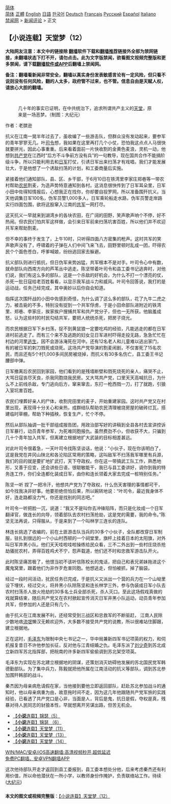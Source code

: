  <!-- 面包屑导航 --> <div class="breadcrumb"><!-- GTranslate: https://gtranslate.io/ -->  <div class="switcher notranslate">  <div class="selected">  <a href="#" onclick="return false;"> 简体</a>  </div>  <div class="option">  <a href="https://www.bannedbook.org" onclick="doGTranslate('zh-CN|zh-CN');jQuery('div.switcher div.selected a').html(jQuery(this).html());return false;" title="简体中文" class="nturl selected"> 简体</a>  <a href="https://www.bannedbook.org/zh-tw/" onclick="doGTranslate('zh-CN|zh-TW');jQuery('div.switcher div.selected a').html(jQuery(this).html());return false;" title="繁體中文" class="nturl"> 正體</a>  <a href="https://www.bannedbook.org/en/" onclick="doGTranslate('zh-CN|en');jQuery('div.switcher div.selected a').html(jQuery(this).html());return false;" title="English" class="nturl"> English</a>  <a href="https://www.bannedbook.org/ja/" onclick="doGTranslate('zh-CN|ja');jQuery('div.switcher div.selected a').html(jQuery(this).html());return false;" title="日本語" class="nturl"> 日語</a>  <a href="https://www.bannedbook.org/ko/" onclick="doGTranslate('zh-CN|ko');jQuery('div.switcher div.selected a').html(jQuery(this).html());return false;" title="한국어" class="nturl"> 한국어</a>  <a href="https://www.bannedbook.org/de/" onclick="doGTranslate('zh-CN|de');jQuery('div.switcher div.selected a').html(jQuery(this).html());return false;" title="Deutsch" class="nturl"> Deutsch</a>  <a href="https://www.bannedbook.org/fr/" onclick="doGTranslate('zh-CN|fr');jQuery('div.switcher div.selected a').html(jQuery(this).html());return false;" title="Français" class="nturl"> Français</a>  <a href="https://www.bannedbook.org/ru/" onclick="doGTranslate('zh-CN|ru');jQuery('div.switcher div.selected a').html(jQuery(this).html());return false;" title="Русский" class="nturl"> Русский</a>  <a href="https://www.bannedbook.org/es/" onclick="doGTranslate('zh-CN|es');jQuery('div.switcher div.selected a').html(jQuery(this).html());return false;" title="Español" class="nturl"> Español</a>  <a href="https://www.bannedbook.org/it/" onclick="doGTranslate('zh-CN|it');jQuery('div.switcher div.selected a').html(jQuery(this).html());return false;" title="Italiano" class="nturl"> Italiano</a>  </div>  </div>      <div class='breadcrumb-sub'><!-- Breadcrumb NavXT 6.3.0 --> <a href="https://www.bannedbook.org/" class="home">禁闻网</a> &gt; <a href="https://www.bannedbook.org/bnews/comments/" class="category">新闻评论</a> &gt; 正文</div></div><h2>【小说连载】天堂梦（12）</h2> <p class="notice"><b>大陆网友注意：本文中的链接除 <a href="https://github.com/bannedbook/fanqiang" >翻墙</a>软件下载和<a href="https://github.com/killgcd/justmysocks/blob/master/README.md">翻墙推荐</a>链接外全部为禁网链接，未翻墙状态下打不开，请勿点击。此为文字版禁闻，欲看图文视频完整版和更多禁闻，请下载<a href="https://github.com/bannedbook/fanqiang">翻墙软件或APP</a>后翻墙上禁闻网。</p><p>备注：翻墙看新闻非常安全，翻墙以真实身份发表敏感言论有一定风险，但只看不说则没有任何风险，翻的人太多，政府管不过来，也不管。信息自由是天赋人权，请放心大胆的翻墙。</b></p>  <div class="entry"> <br /> <figure><a href="https://i1.wp.com/upload-images-bucket-v64rleca837do.s3.eu-west-1.amazonaws.com/wp-content/uploads/2021/07/29083550/Heaven-600x400-1.jpg?fit=600%2C400&#038;ssl=1" data-caption="几十年的事实已证明，在中共统治下，追求所谓共产主义的天堂，原来是一场恶梦。（制图：大纪元）"></a><figcaption class="wp-caption-text">几十年的事实已证明，在中共统治下，追求所谓共产主义的<a href="https://www.bannedbook.org/bnews/tag/%e5%a4%a9%e5%a0%82/" class="st_tag internal_tag" rel="tag" title="标签 天堂 下的日志">天堂</a>，原来是一场恶梦。（制图：大纪元）</figcaption></figure> <p>作者：老膑逊</p> <p>抗义在江南一晃半年过去了，虽收编了一些游击队，但群众没有发动起来，要参军的青年寥寥无几。叶<a href="https://www.bannedbook.org/bnews/tag/%E5%8F%B8%E4%BB%A4/" class="st_tag internal_tag" rel="tag" title="标签 司令 下的日志">司令</a>想，我如果在这里再打几个小仗，恐怕我这点点人马很快就要拼光，因此心事重重。后来看着面前一片快收割的金黄色麦浪，灵机一动，他想到<a href="https://www.bannedbook.org/bnews/tag/%e5%85%b1%e4%ba%a7%e5%85%9a/" class="st_tag internal_tag" rel="tag" title="标签 共产党 下的日志">共产党</a>在江西时“后方不斗争前方没有兵”的一句教导，现在国共合作不能搞阶级斗争，所以只能利用去和<a href="https://www.bannedbook.org/bnews/tag/%e6%97%a5%e5%86%9b/" class="st_tag internal_tag" rel="tag" title="标签 日军 下的日志">日军</a>打仗，引诱日军出来扫荡才有戏唱，我们才能发展壮大，于是他想了一个诱敌扫荡的计划，和工委商量后实施。</p> <p>紧接着他们通知部队、县、区、乡干部，于6月10日在铁湾里李家庄郑巷等一带农村帮助<a href="https://www.bannedbook.org/bnews/tag/%e5%86%9c%e6%b0%91/" class="st_tag internal_tag" rel="tag" title="标签 农民 下的日志">农民</a>割麦，为造声势特意通知到各村。这消息很快传到了日军耳朵里，日军小田中佐得知情报后，心想我正在找你，你却要自投罗网，所以准备围歼抗义。当天他调集日军100名，伪军员警1,000多人，日军乘轮船走水路，伪军员警走岸路实行四面包围，欲将这股窜入江南的<a href="https://www.bannedbook.org/bnews/tag/%e5%85%b1%e5%86%9b/" class="st_tag internal_tag" rel="tag" title="标签 共军 下的日志">共军</a>一网打尽。</p> <p>这天抗义一早就来到湖湾乡的各块农田，在广阔的田野，笑声歌声响个不停，好不热闹。但农民们怕共军这样做，会引来日军前来扫荡坑害百姓，所以他们并不欢迎共军来帮助割麦。</p> <p>但不幸的事终于发生了，上午10时，只听得四面八方密集的枪声。这时共军的笑声歌声没有了，呼啸着的子弹在人们中间飞来飞去，田野里顿时乱成一团，吓得农民个个面色苍白，呼爹喊娘，纷纷逃回家去躲避。</p>  <p>抗义部队则进行抵抗，但日伪军来势凶猛，共军根本不是对手。叶司令心中有数，就命部队向西南方向的芦苇丛中逃走。陈坚带着叶司令和县工委书记逃奔时，对他们说，我们有这么多的部队，这是一个杀敌的好机会，为什么不打一个漂亮的仗，杀死一批日寇给老百姓看看，以显示我军战斗力和威风。叶司令回答说，我打的是运动战，任务己经完成，其中奥妙以后你自会知道。</p> <p>指挥这次围歼战的小田中佐感到奇怪，为什么调了这么多的部队，花了九牛二虎之力，被击毙的不多，特别没有捉到一个共军俘虏，于是小田命部队进附近的铁湾里、郑巷、李家庄，挨家挨户搜捕共军和共产党分子，但也一无所获。他脑羞成怒，认为这些村的村民勾结共军，要把人统统杀死，把房子烧光。</p> <p>而农民根据日军下乡扫荡，捉不到黄鼠狼一定要吃鸡的经验，凡能逃走的都在日军进村前逃走了。而有三个来不及逃跑的妇女见日军进村吓得走投无路，急急忙忙在村边的河里<span class='wp_keywordlink'><a href="https://www.bannedbook.org/forum5/topic38.html" title="劫难逃生有秘诀" target="_blank">逃生</a></span>，因不会游泳淹死在河中。还有12名老人和儿童难以逃出家门，有的被日军的刺刀戮死或烧死。这场共产党导演的割麦闹剧，不仅害死了15名农民，而且还有5个村1,000多间民房被烧掉，而抗义有30多名伤亡，县工委王书记腰部中弹。</p> <p>日军撤离后农民回到家园，他们看到的是残墙断壁和戮死烧死的亲人，痛哭不止，大骂日寇丧尽天良，杀我同胞烧我民房。又大骂共产党，口里天天高喊抗日，为什么不上前线杀敌，专门逃向后方，窜来窜去，东打一枪西戮一刀，打了就跑，引狼入室坑害百姓。</p> <p>农民们埋葬好亲人的尸体，收割完田里的麦子，开始重建家园。这时共产党又在村里出现，表现得十分关心和亲热，成群结队帮助农民清理被烧房屋的破砖烂瓦，搭建临时草棚，帮助下种插秧，恢复生产，忙个不停。</p>  <p>然后从部队抽调一批干部组成报告团，用政治部写好的讲稿到全县各村去宣讲控诉日军暴行，动员青年参军，为死难同胞报仇。虽然费劲不小，但收获不大，只骗到几十个青年加入共军，但离建立根据地扩大武装的目标相差甚远。</p> <p>对此叶司令很着急，一天叶司令找陈坚谈话，他说：“小伙子，现在你该明白了，这是我党在井冈山陕北和各沦陷区常用的策略，这叫敌军不扫荡我军哪里有兵源，我们的目的就是要扩地扩武打，天下夺政权。你在这一带搞武工队工作，熟悉地形，又善于应变，还会讲些日语，很聪敏能干，我已与县工委讲好，调你到我的特务连工作，你们全连都化装成日军，由你和连长领着大家去完成一桩特别任务。”</p> <p>陈坚一听 捏了一把冷汗，他想共产党为了夺政权，什么伤天害理的事情都可干，如今找我决非好事。他要拒绝但怕后果，所以婉转地说：“叶司令，最近我身体不好，连走路都没力气，你还是找别的同志吧。”</p> <p>叶司令一听把脸一沉，说道：“我又不是叫你去冲锋陷阵，而只是化妆成一个日军翻译官，做连长的向导，领着部队去农村扫荡抢劫，这是党的需要，我的命令。”陈坚无法再说，只得服从，于是来到了一个叫林学三连长的连队。</p> <p>林连长挑选了收编的，前在土匪游击队当兵的30多个小伙子，全队都改穿日军制服，驻扎到很远的一个小山村西顿的一个祠堂里，旗杆上挂着日本的太阳旗，对外叫日军井黑小队。他们天天哇啦哇啦操练给民众看，三不二外出到一些村庄烧杀抢劫骚扰农村，弄得百姓鸡犬不宁，怨声载道，他们还不时和忠救军游击队开火。</p>  <p>此时陈坚痛苦极了，他恨当初不该听信陈校长的鬼话，把自己和表兄弟妹拖进这个魔鬼窝里，跟着他们为非作歹危害同胞。他想逃走，但怕被抓，掉了脑袋。</p> <p>经过一段时间活动，扰民任务已完成，于是抗义又派出一个营的兵力在一个山坳里设下埋伏，经过交火，将井黑小队除陈坚和连长林学三外，参与伪装成日军小队去农村扫荡杀人放火抢劫的30多名士兵全部杀死，杀人灭口。至此这场假戏真做的戏就算结束，随后共产党又在农村掀起宣传消灭日军井黑小队运动，动员青年参加共军，但参加的人还是只有几个。</p> <p>由于抗义在江南发展不利，还经常受到三战区和忠救军的不断驱赶， 江南人民除少数地痞<span class='wp_keywordlink'><a href="https://www.bannedbook.org/forum11/topic282.html" title="禁片：评中国共产党的流氓本性" target="_blank">流氓</a></span>懒汉无赖欢迎外，大多数不接受共产党的说教，所以很难站住脚跟，建立根据地。</p> <p>正在这时，<a href="https://www.bannedbook.org/bnews/tag/%e6%af%9b%e6%b3%bd%e4%b8%9c/" class="st_tag internal_tag" rel="tag" title="标签 毛泽东 下的日志">毛泽东</a>为限制中央七书记之一，华中局兼新四军书记项英的权力，和伺机报复昔日不许他参加长征，反对他与江青结婚之仇。毛泽东派了<span class='wp_keywordlink'><a href="https://www.bannedbook.org/forum2/topic1158.html" title="《刘少奇传》" target="_blank">刘少奇</a></span>到苏北成立新四军苏北指挥部，把皖南的许多新四军偷偷调到苏北架空项英。</p> <p>毛泽东为实现在苏北建立根据地的阴谋，还策划消灭妨碍他发展的苏北国民党军韩德勤部队。为了集中兵力，陈毅就把他所属在江南活动的抗义等部队，调到苏北参加围歼韩部的战斗。</p>  <p>秦杰因为母亲病危请假在家，当他接到要他立即返回部队，赶赴苏北参加战斗的通知时，他以母亲病重为由，故意拖时间不走，因为这几年他跟随共产党军旅的实践经验，已看透了共产党口是心非，当面是人，背后是鬼，抗日是假，夺权是真，残暴对待人民同志的豺狼本性，早就想离开另谋出路，但苦无机会。</p> <ul class='op-related-articles' title='相关阅读'> <li><a href='https://www.bannedbook.org/bnews/comments/20210729/1596415.html' target='_blank'>【<b>小说</b>连载】锦瑟（5）</a></li> <li><a href='https://www.bannedbook.org/bnews/comments/20210729/1596414.html' target='_blank'>【<b>小说</b>连载】锦瑟 （6）</a></li> <li><a href='https://www.bannedbook.org/bnews/comments/20210729/1596413.html' target='_blank'>【<b>小说</b>连载】天堂梦（11）</a></li> <li><a href='https://www.bannedbook.org/bnews/comments/20210729/1596411.html' target='_blank'>【<b>小说</b>连载】天堂梦（13）</a></li> <li><a href='https://www.bannedbook.org/bnews/comments/20210729/1596410.html' target='_blank'>【<b>小说</b>连载】天堂梦（14）</a></li> </ul> <p class="texttj"> <a href="https://github.com/bannedbook/fanqiang/wiki/V2ray%E6%9C%BA%E5%9C%BA" target="_blank">WIN/MAC/安卓/iOS高速翻墙:高清视频秒开,超低延迟</a><br/> <a href="https://github.com/bannedbook/fanqiang/wiki/%E7%A6%81%E9%97%BB%E7%BD%91%E5%AE%89%E5%8D%93%E7%BF%BB%E5%A2%99%E6%96%B0%E9%97%BBAPP" target="_blank">免费PC翻墙、安卓VPN翻墙APP</a></p><p>这次他待部队开走才返回到县工委报到，县工委本想处分他，后来考虑秦杰还有利用价值，所以命他潜伏在一所小学，以教师身份作掩护，负责联络站工作。待续(<span class='wp_keywordlink_affiliate'><a href="http://www.epochtimes.com/" title="大纪元" target="_blank">大纪元</a></span>)</p><a name='sharetosocial'></a>  <div style="margin-bottom:5px;padding-bottom:5px;clear:both"> <div id="archive-pix-1" class="banner-ads"> <!-- AuctionX Display platform tag START --> <div id="26318x728x90x621x_ADSLOT2" clicktrack="%%CLICK_URL_ESC%%"></div> <!-- AuctionX Display platform tag END --> </div> <div id="archive-pix-2" class="banner-ads"> <!-- AuctionX Display platform tag START --> <div id="26315x300x250x621x_ADSLOT2" clicktrack="%%CLICK_URL_ESC%%"></div> <!-- AuctionX Display platform tag END --> </div> </div>  <div id="archive-pix-1" class="banner-ads"> <!-- AuctionX Display platform tag START --> <div id="26318x728x90x621x_ADSLOT3" clicktrack="%%CLICK_URL_ESC%%"></div> <!-- AuctionX Display platform tag END --> </div> <div><b>本文的图文或视频完整版</b>：<a href='https://www.bannedbook.org/bnews/comments/20210729/1596412.html'>【小说连载】天堂梦（12）</a></div>  </div><!--END ENTRY--> 